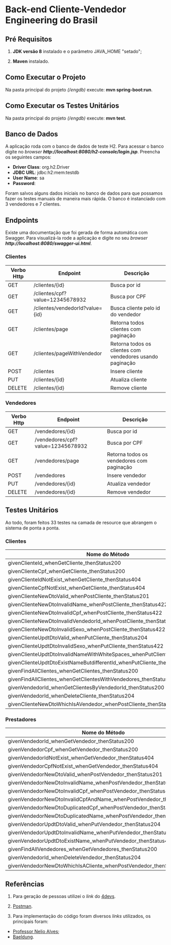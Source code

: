 # Back-end Cliente-Vendedor Engineering do Brasil

## Pré Requisitos

1. **JDK versão 8** instalado e o parâmetro JAVA_HOME "setado";

2. **Maven** instalado.

## Como Executar o Projeto

Na pasta principal do projeto *(/engdb)* execute: **mvn spring-boot:run**.

## Como Executar os Testes Unitários

Na pasta principal do projeto *(/engdb)* execute: **mvn test**.

## Banco de Dados

A aplicação roda com o banco de dados de teste H2. Para acessar o banco digite no *browser* **_http://localhost:8080/h2-console/login.jsp_**. Preencha os seguintes campos:

* **Driver Class**: org.h2.Driver
* **JDBC URL**: jdbc:h2:mem:testdb
* **User Name**: sa
* **Password**:

Foram salvos alguns dados iniciais no banco de dados para que possamos fazer os testes manuais de maneira mais rápida. O banco é instanciado com 3 vendedores e 7 clientes.

## Endpoints

Existe uma documentação que foi gerada de forma automática com Swagger. Para visualizá-la rode a aplicação e digite no seu *browser* **_http://localhost:8080/swagger-ui.html_**.

### Clientes

| Verbo Http | Endpoint | Descrição |
|------------|----------|-----------|
| GET | /clientes/{id} | Busca por id |
| GET | /clientes/cpf?value=12345678932 | Busca por CPF |
| GET | /clientes/vendedorId?value={id} | Busca cliente pelo id do vendedor |
| GET | /clientes/page | Retorna todos clientes com paginação |
| GET | /clientes/pageWithVendedor | Retorna todos os clientes com vendedores usando paginação |
| POST | /clientes | Insere cliente |
| PUT | /clientes/{id} | Atualiza cliente |
| DELETE | /clientes/{id} | Remove cliente |

### Vendedores

| Verbo Http | Endpoint | Descrição |
|------------|----------|-----------|
| GET | /vendedores/{id} | Busca por id |
| GET | /vendedores/cpf?value=12345678932 | Busca por CPF |
| GET | /vendedores/page | Retorna todos os vendedores com paginação |
| POST | /vendedores | Insere vendedor |
| PUT | /vendedores/{id} | Atualiza vendedor |
| DELETE | /vendedores/{id} | Remove vendedor |

## Testes Unitários

Ao todo, foram feitos 33 testes na camada de resource que abrangem o sistema de ponta a ponta.

### Clientes

| Nome do Método |
|-------------|
| givenClienteId_whenGetCliente_thenStatus200 |
| givenClienteCpf_whenGetCliente_thenStatus200 |
| givenClienteIdNotExist_whenGetCliente_thenStatus404 |
| givenClienteCpfNotExist_whenGetCliente_thenStatus404 |
| givenClienteNewDtoValid_whenPostCliente_thenStatus201 |
| givenClienteNewDtoInvalidName_whenPostCliente_thenStatus422 |
| givenClienteNewDtoInvalidCpf_whenPostCliente_thenStatus422 |
| givenClienteNewDtoInvalidVendedorId_whenPostCliente_thenStatus404 |
| givenClienteNewDtoInvalidSexo_whenPostCliente_thenStatus422 |
| givenClienteUpdtDtoValid_whenPutCliente_thenStatus204 |
| givenClienteUpdtDtoInvalidSexo_whenPutCliente_thenStatus422 |
| givenClienteUpdtDtoInvalidNameWithWhiteSpaces_whenPutCliente_thenStatus422 |
| givenClienteUpdtDtoExistNameButdifferentId_whenPutCliente_thenStatus422 |
| givenFindAllClientes_whenGetClientes_thenStatus200 |
| givenFindAllClientes_whenGetClientesWithVendedores_thenStatus200 |
| givenVendedorId_whenGetClientesByVendedorId_thenStatus200 |
| givenVendedorId_whenDeleteCliente_thenStatus204 |
| givenClienteNewDtoWhichIsAVendedor_whenPostCliente_thenStatus201 |

### Prestadores

| Nome do Método |
|-------------|
| givenVendedorId_whenGetVendedor_thenStatus200 |
| givenVendedorCpf_whenGetVendedor_thenStatus200 |
| givenVendedorIdNotExist_whenGetVendedor_thenStatus404 |
| givenVendedorCpfNotExist_whenGetVendedor_thenStatus404 |
| givenVendedorNewDtoValid_whenPostVendedor_thenStatus201 |
| givenVendedorNewDtoInvalidName_whenPostVendedor_thenStatus422 |
| givenVendedorNewDtoInvalidCpf_whenPostVendedor_thenStatus400 |
| givenVendedorNewDtoInvalidCpfAndName_whenPostVendedor_thenStatus422 |
| givenVendedorNewDtoDuplicatedCpf_whenPostVendedor_thenStatus422 |
| givenVendedorNewDtoDuplicatedName_whenPostVendedor_thenStatus422 |
| givenVendedorUpdtDtoValid_whenPutVendedor_thenStatus204 |
| givenVendedorUpdtDtoInvalidName_whenPutVendedor_thenStatus422 |
| givenVendedorUpdtDtoExistName_whenPutVendedor_thenStatus422 |
| givenFindAllVendedores_whenGetVendedores_thenStatus200 |
| givenVendedorId_whenDeleteVendedor_thenStatus204 |
| givenVendedorNewDtoWhichIsACliente_whenPostVendedor_thenStatus201 |

## Referências

1. Para geração de pessoas utilizei o *link* do [4devs](https://www.4devs.com.br/gerador_de_pessoas).

2. [Postman](https://www.getpostman.com/).

3. Para implementação do código foram diversos *links* utilizados, os principais foram:

* [Professor Nelio Alves](https://www.udemy.com/spring-boot-ionic/);
* [Baeldung](https://www.baeldung.com/).
